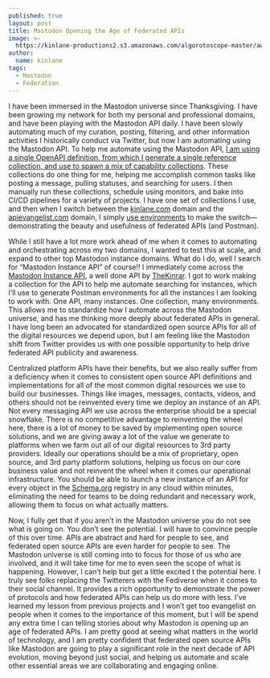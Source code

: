 ```yaml
---
published: true
layout: post
title: Mastodon Opening the Age of Federated APIs
image: >-
  https://kinlane-productions2.s3.amazonaws.com/algorotoscope-master/aws-s3-square-christianity-under-construction-copper-circuit-square.jpg
author:
  name: kinlane
tags:
  - Mastodon
  - Federation
---
```

I have been immersed in the Mastodon universe since Thanksgiving. I have been growing my network for both my personal and professional domains, and have been playing with the Mastodon API daily. I have been slowly automating much of my curation, posting, filtering, and other information activities I historically conduct via Twitter, but now I am automating using the Mastodon API. To help me automate using the Mastodon API, [I am using a single OpenAPI definition, from which I generate a single reference collection, and use to spawn a mix of capability collections](https://www.postman.com/api-evangelist/workspace/89a20890-1ad3-47d7-850c-51f678e1a716/overview). These collections do one thing for me, helping me accomplish common tasks like posting a message, pulling statuses, and searching for users. I then manually run these collections, schedule using monitors, and bake into CI/CD pipelines for a variety of projects. I have one set of collections I use, and then when I switch between the [kinlane.com](https://mastodon.kinlane.com/web/@kin) domain and the [apievangelist.com](https://mastodon.apievangelist.com/web/@api) domain, I simply [use environments](https://www.postman.com/api-evangelist/workspace/89a20890-1ad3-47d7-850c-51f678e1a716/environment/35240-2abe7c50-703f-4364-8550-c72bbd6648ed) to make the switch—demonstrating the beauty and usefulness of federated APIs (and Postman). 

While I still have a lot more work ahead of me when it comes to automating and orchestrating across my two domains, I wanted to test this at scale, and expand to other top Mastodon instance domains. What do I do, well I  search for “Mastodon Instance API” of course!! I immediately come across the [Mastodon Instance API](https://instances.social/), a well done API by [TheKinrar](https://mastodon.xyz/@TheKinrar). I got to work making a collection for the API to help me automate searching for instances, which I’ll use to generate Postman environments for all the instances I am looking to work with. One API, many instances. One collection, many environments. This allows me to standardize how I automate across the Mastodon universe, and has me thinking more deeply about federated APIs in general. I have long been an advocated for standardized open source APIs for all of the digital resources we depend upon, but I am feeling like the Mastodon shift from Twitter provides us with one possible opportunity to help drive federated API publicity and awareness.

Centralized platform APIs have their benefits, but we also really suffer from a deficiency when it comes to consistent open source API definitions and implementations for all of the most common digital resources we use to build our businesses. Things like images, messages, contacts, videos, and others should not be reinvented every time we deploy an instance of an API. Not every messaging API we use across the enterprise should be a special snowflake. There is no competitive advantage to reinventing the wheel here, there is a lot of money to be saved by implementing open source solutions, and we are giving away a lot of the value we generate to platforms when we farm out all of our digital resources to 3rd party providers. Ideally our operations should be a mix of proprietary, open source, and 3rd party platform solutions, helping us focus on our core business value and not reinvent the wheel when it comes our operational infrastructure. You should be able to launch a new instance of an API for every object in the [Schema.org](https://schema.org) registry in any cloud within minutes, eliminating the need for teams to be doing redundant and necessary work, allowing them to focus on what actually matters.

Now, I fully get that if you aren’t in the Mastodon universe you do not see what is going on. You don’t see the potential. I will have to convince people of this over time. APIs are abstract and hard for people to see, and federated open source APIs are even harder for people to see. The Mastodon universe is still coming into to focus for those of us who are involved, and it will take time for me to even seen the scope of what is happening. However, I can’t help but get a little excited t the potential here. I truly see folks replacing the Twitterers with the Fediverse when it comes to their social channel. It provides a rich opportunity to demonstrate the power of protocols and how federated APIs can help us do more with less. I’ve learned my lesson from previous projects and I won’t get too evangelist on people when it comes to the importance of this moment, but I will be spend any extra time I can telling stories about why Mastodon is opening up an age of federated APIs. I am pretty good at seeing what matters in the world of technology, and I am pretty confident that federated open source APIs like Mastodon are going to play a significant role in the next decade of API evolution, moving beyond just social, and helping us automate and scale other essential areas we are collaborating and engaging online.
